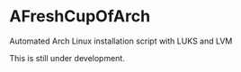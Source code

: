 # AFreshCupOfArch
Automated Arch Linux installation script with LUKS and LVM

This is still under development.
